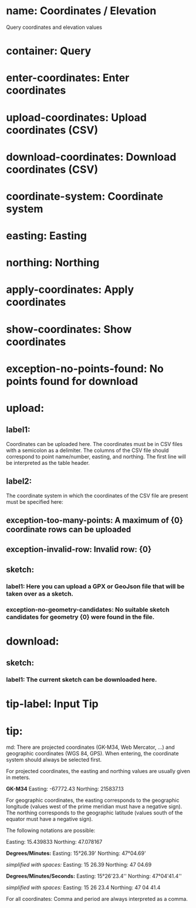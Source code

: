 ﻿# name: Coordinates / Elevation

Query coordinates and elevation values

# container: Query

# enter-coordinates: Enter coordinates
# upload-coordinates: Upload coordinates (CSV)
# download-coordinates: Download coordinates (CSV)

# coordinate-system: Coordinate system
# easting: Easting
# northing: Northing
# apply-coordinates: Apply coordinates
# show-coordinates: Show coordinates

# exception-no-points-found: No points found for download

# upload:
## label1:

Coordinates can be uploaded here. The coordinates must be in CSV files with a semicolon
as a delimiter. The columns of the CSV file should correspond to point name/number, 
easting, and northing. The first line will be interpreted as the table header.

## label2:

The coordinate system in which the coordinates of the CSV file are present must be specified here:

## exception-too-many-points: A maximum of {0} coordinate rows can be uploaded
## exception-invalid-row: Invalid row: {0}

## sketch:

### label1: Here you can upload a GPX or GeoJson file that will be taken over as a sketch.
### exception-no-geometry-candidates: No suitable sketch candidates for geometry {0} were found in the file.

# download:

## sketch:

### label1: The current sketch can be downloaded here.


# tip-label: Input Tip
# tip:

md: There are projected coordinates (GK-M34, Web Mercator, ...) and geographic coordinates (WGS 84, GPS).
When entering, the coordinate system should always be selected first.

For projected coordinates, the easting and northing values are usually given in meters.

**GK-M34**
Easting: -67772.43 
Northing: 215837.13

For geographic coordinates, the easting corresponds to the geographic longitude (values west of the prime meridian must have a negative sign).
The northing corresponds to the geographic latitude (values south of the equator must have a negative sign).

The following notations are possible:

Easting: 15.439833 
Northing: 47.078167

**Degrees/Minutes:**
Easting: 15°26.39' 
Northing: 47°04.69'

*simplified with spaces:*
Easting: 15 26.39 
Northing: 47 04.69

**Degrees/Minutes/Seconds:**
Easting: 15°26'23.4'' 
Northing: 47°04'41.4''

*simplified with spaces:*
Easting: 15 26 23.4 
Northing: 47 04 41.4

For all coordinates: Comma and period are always interpreted as a comma.
